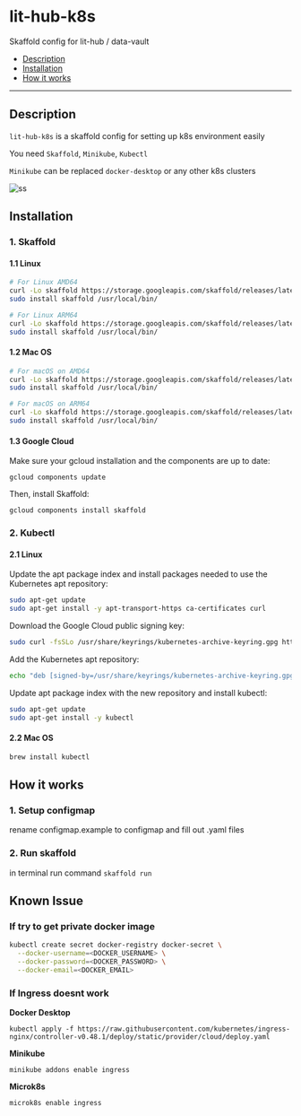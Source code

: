 <h1>lit-hub-k8s</h1>

Skaffold config for lit-hub / data-vault

<!-- TOC -->
- [Description](#description)
- [Installation](#installation)
- [How it works](#how-it-works)
<!-- /TOC -->

---
## Description

`lit-hub-k8s` is a skaffold config for setting up k8s environment easily

You need `Skaffold`, `Minikube`, `Kubectl`

`Minikube` can be replaced `docker-desktop` or any other k8s clusters

![ss](https://i.imgur.com/NYDhQhi.png)

## Installation

### 1. Skaffold

#### 1.1 Linux
```bash
# For Linux AMD64
curl -Lo skaffold https://storage.googleapis.com/skaffold/releases/latest/skaffold-linux-amd64 && \
sudo install skaffold /usr/local/bin/
```

```bash
# For Linux ARM64
curl -Lo skaffold https://storage.googleapis.com/skaffold/releases/latest/skaffold-linux-arm64 && \
sudo install skaffold /usr/local/bin/
```

#### 1.2 Mac OS
```bash
# For macOS on AMD64
curl -Lo skaffold https://storage.googleapis.com/skaffold/releases/latest/skaffold-darwin-amd64 && \
sudo install skaffold /usr/local/bin/
```

```bash
# For macOS on ARM64
curl -Lo skaffold https://storage.googleapis.com/skaffold/releases/latest/skaffold-darwin-arm64 && \
sudo install skaffold /usr/local/bin/
```

#### 1.3 Google Cloud
Make sure your gcloud installation and the components are up to date:

`gcloud components update`

Then, install Skaffold:

`gcloud components install skaffold`


### 2. Kubectl

#### 2.1 Linux
Update the apt package index and install packages needed to use the Kubernetes apt repository:

```bash
sudo apt-get update
sudo apt-get install -y apt-transport-https ca-certificates curl
```
Download the Google Cloud public signing key:

```bash
sudo curl -fsSLo /usr/share/keyrings/kubernetes-archive-keyring.gpg https://packages.cloud.google.com/apt/doc/apt-key.gpg
```
Add the Kubernetes apt repository:

```bash
echo "deb [signed-by=/usr/share/keyrings/kubernetes-archive-keyring.gpg] https://apt.kubernetes.io/ kubernetes-xenial main" | sudo tee /etc/apt/sources.list.d/kubernetes.list
```
Update apt package index with the new repository and install kubectl:

```bash
sudo apt-get update
sudo apt-get install -y kubectl
```

#### 2.2 Mac OS
```bash
brew install kubectl 
```

## How it works

### 1. Setup configmap

rename configmap.example to configmap and fill out .yaml files

### 2. Run skaffold

in terminal run command `skaffold run`

## Known Issue

### If try to get private docker image

```sh
kubectl create secret docker-registry docker-secret \
  --docker-username=<DOCKER_USERNAME> \
  --docker-password=<DOCKER_PASSWORD> \
  --docker-email=<DOCKER_EMAIL>
```

### If Ingress doesnt work

**Docker Desktop**

`kubectl apply -f https://raw.githubusercontent.com/kubernetes/ingress-nginx/controller-v0.48.1/deploy/static/provider/cloud/deploy.yaml`

**Minikube**

`minikube addons enable ingress`

**Microk8s**

`microk8s enable ingress`